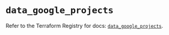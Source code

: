 # `data_google_projects`

Refer to the Terraform Registry for docs: [`data_google_projects`](https://registry.terraform.io/providers/hashicorp/google-beta/6.1.0/docs/data-sources/google_projects).
